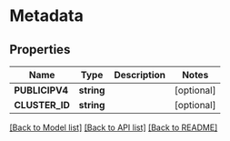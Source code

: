 # Metadata

## Properties
Name | Type | Description | Notes
------------ | ------------- | ------------- | -------------
**PUBLICIPV4** | **string** |  | [optional] 
**CLUSTER_ID** | **string** |  | [optional] 

[[Back to Model list]](../README.md#documentation-for-models) [[Back to API list]](../README.md#documentation-for-api-endpoints) [[Back to README]](../README.md)


